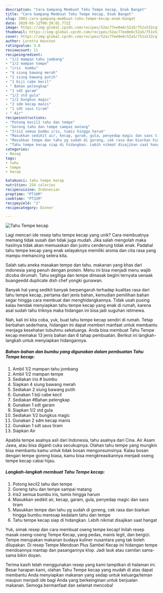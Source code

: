 ```yaml
---
description: "Cara Gampang Membuat Tahu Tempe kecap, Enak Banget"
title: "Cara Gampang Membuat Tahu Tempe kecap, Enak Banget"
slug: 2081-cara-gampang-membuat-tahu-tempe-kecap-enak-banget
date: 2020-05-12T00:39:01.772Z
image: https://img-global.cpcdn.com/recipes/52ac77ee0e6c52a5/751x532cq70/tahu-tempe-kecap-foto-resep-utama.jpg
thumbnail: https://img-global.cpcdn.com/recipes/52ac77ee0e6c52a5/751x532cq70/tahu-tempe-kecap-foto-resep-utama.jpg
cover: https://img-global.cpcdn.com/recipes/52ac77ee0e6c52a5/751x532cq70/tahu-tempe-kecap-foto-resep-utama.jpg
author: Loretta Houston
ratingvalue: 3.8
reviewcount: 11
recipeingredient:
- "1/2 mampan tahu jombang"
- "1/2 mampan tempe"
- "iris  bumbu"
- "4 siung bawang merah"
- "2 siung bawang putih"
- "1 biji cabe kecil"
- " Bahan pelengkap"
- "1 sdt garam"
- "1/2 std gula"
- "1/2 bungkus magic"
- "2 sdm kecap manis"
- "1 sdt saus tiram"
- " Air"
recipeinstructions:
- "Potong kecil2 tahu dan tempe"
- "Goreng tahu dan tempe sampai matang"
- "Iris2 semua bumbu iris, tumis hingga harum"
- "Masukkan sedikit air, kecap, garam, gula, penyedap magic dan saos tiram"
- "Masukkan tempe dan tahu yg sudah di goreng, cek rasa dan biarkan hingga bumbu meresap kedalam tahu dan tempe"
- "Tahu tempe kecap siap di hidangkan. Lebih nikmat disajikan saat hangat"
categories:
- Resep
tags:
- tahu
- tempe
- kecap

katakunci: tahu tempe kecap 
nutrition: 254 calories
recipecuisine: Indonesian
preptime: "PT16M"
cooktime: "PT32M"
recipeyield: "1"
recipecategory: Dinner

---
```



![Tahu Tempe kecap](https://img-global.cpcdn.com/recipes/52ac77ee0e6c52a5/751x532cq70/tahu-tempe-kecap-foto-resep-utama.jpg)

Lagi mencari ide resep tahu tempe kecap yang unik? Cara membuatnya memang tidak susah dan tidak juga mudah. Jika salah mengolah maka hasilnya tidak akan memuaskan dan justru cenderung tidak enak. Padahal tahu tempe kecap yang enak selayaknya memiliki aroma dan cita rasa yang mampu memancing selera kita.

Salah satu aneka masakan tempe dan tahu. makanan yang khas dari indonesia yang penuh dengan protein. Menu ini bisa menjadi menu wajib dicoba dirumah. Tahu segitiga dan tempe dimasak begini ternyata uenaak buangeedd duplicate dish chef yongki gunawan.

Banyak hal yang sedikit banyak berpengaruh terhadap kualitas rasa dari tahu tempe kecap, pertama dari jenis bahan, kemudian pemilihan bahan segar hingga cara membuat dan menghidangkannya. Tidak usah pusing kalau hendak menyiapkan tahu tempe kecap yang enak di rumah, karena asal sudah tahu triknya maka hidangan ini bisa jadi suguhan istimewa.


Nah, kali ini kita coba, yuk, buat tahu tempe kecap sendiri di rumah. Tetap berbahan sederhana, hidangan ini dapat memberi manfaat untuk membantu menjaga kesehatan tubuhmu sekeluarga. Anda bisa membuat Tahu Tempe kecap memakai 13 jenis bahan dan 6 tahap pembuatan. Berikut ini langkah-langkah untuk menyiapkan hidangannya.

<!--inarticleads1-->

##### Bahan-bahan dan bumbu yang digunakan dalam pembuatan Tahu Tempe kecap:

1. Ambil 1/2 mampan tahu jombang
1. Ambil 1/2 mampan tempe
1. Sediakan iris # bumbu
1. Siapkan 4 siung bawang merah
1. Sediakan 2 siung bawang putih
1. Gunakan 1 biji cabe kecil
1. Sediakan  #Bahan pelengkap
1. Gunakan 1 sdt garam
1. Siapkan 1/2 std gula
1. Sediakan 1/2 bungkus magic
1. Gunakan 2 sdm kecap manis
1. Gunakan 1 sdt saus tiram
1. Siapkan  Air


Apabila tempe asalnya asli dari Indonesia, tahu asalnya dari Cina. Air Asam Jawa, atau bisa diganti cuka secukupnya. Olahan tahu tempe yang mungkin bisa membantu kamu untuk tidak bosan mengonsumsinya. Kalau bosan dengan tempe goreng biasa, kamu bisa mengkreasikannya menjadi oseng tempe kecap cabai hijau. 

<!--inarticleads2-->

##### Langkah-langkah membuat Tahu Tempe kecap:

1. Potong kecil2 tahu dan tempe
1. Goreng tahu dan tempe sampai matang
1. Iris2 semua bumbu iris, tumis hingga harum
1. Masukkan sedikit air, kecap, garam, gula, penyedap magic dan saos tiram
1. Masukkan tempe dan tahu yg sudah di goreng, cek rasa dan biarkan hingga bumbu meresap kedalam tahu dan tempe
1. Tahu tempe kecap siap di hidangkan. Lebih nikmat disajikan saat hangat


Yuk, simak resep dan cara membuat oseng tempe kecap! Inilah resep masak oseng-oseng Tempe Kecap, yang pedas, manis legit, dan bergizi. Tempe merupakan makanan budaya kuliner nusantara yang tak boleh dilupakan. Di resep Tempe Mendoan Plus Sambel Kecap ini hidangan tempe mendoannya mantap dan pasangannya klop. Jadi lauk atau camilan sama-sama bikin doyan. 

Terima kasih telah menggunakan resep yang kami tampilkan di halaman ini. Besar harapan kami, olahan Tahu Tempe kecap yang mudah di atas dapat membantu Anda menyiapkan makanan yang sedap untuk keluarga/teman maupun menjadi ide bagi Anda yang berkeinginan untuk berjualan makanan. Semoga bermanfaat dan selamat mencoba!
